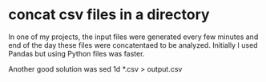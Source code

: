 # concat csv files in a directory
In one of my projects, the input files were generated every few minutes and end of the day these files were concatentaed to be analyzed. Initially I used Pandas but using Python files was faster. 

Another good solution was sed 1d *.csv > output.csv

